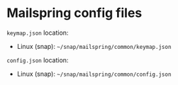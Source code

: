 # Mailspring config files

`keymap.json` location:

- Linux (snap): `~/snap/mailspring/common/keymap.json`

`config.json` location:

* Linux (snap): `~/snap/mailspring/common/config.json`

